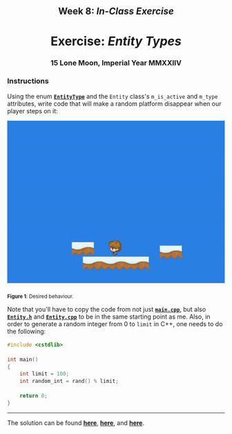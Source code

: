 <h2 align=center>Week 8: <em>In-Class Exercise</em></h2>

<h1 align=center>Exercise: <em>Entity Types</em></h1>

<h3 align=center>15 Lone Moon, Imperial Year MMXXIIV</h3>

### Instructions

Using the enum [**`EntityType`**](SDLProject/Entity.h) and the `Entity` class's `m_is_active` and `m_type` attributes, write code that will make a random platform disappear when our player steps on it:

![example](assets/example.gif)

<sub>**Figure 1**: Desired behaviour.</sub>

Note that you'll have to copy the code from not just [**`main.cpp`**](SDLProject/main.cpp), but also [**`Entity.h`**](SDLProject/Entity.h) and [**`Entity.cpp`**](SDLProject/Entity.cpp) to be in the same starting point as me. Also, in order to generate a random integer from 0 to `limit` in C++, one needs to do the following:

```cpp
#include <cstdlib>

int main()
{
    int limit = 100;
    int random_int = rand() % limit;

    return 0;
}
```

---

The solution can be found [**here**](SDLProject/solution/main.cpp), [**here**](SDLProject/solution/Entity.cpp), and [**here**](SDLProject/solution/Entity.h).
